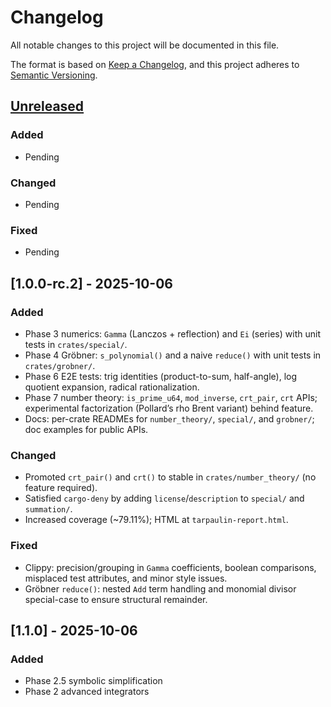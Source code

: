 # Changelog

All notable changes to this project will be documented in this file.

The format is based on [Keep a Changelog](https://keepachangelog.com/en/1.0.0/),
and this project adheres to [Semantic Versioning](https://semver.org/spec/v2.0.0.html).

## [Unreleased]
### Added
- Pending

### Changed
- Pending

### Fixed
- Pending

## [1.0.0-rc.2] - 2025-10-06
### Added
- Phase 3 numerics: `Gamma` (Lanczos + reflection) and `Ei` (series) with unit tests in `crates/special/`.
- Phase 4 Gröbner: `s_polynomial()` and a naive `reduce()` with unit tests in `crates/grobner/`.
- Phase 6 E2E tests: trig identities (product-to-sum, half-angle), log quotient expansion, radical rationalization.
- Phase 7 number theory: `is_prime_u64`, `mod_inverse`, `crt_pair`, `crt` APIs; experimental factorization (Pollard’s rho Brent variant) behind feature.
- Docs: per-crate READMEs for `number_theory/`, `special/`, and `grobner/`; doc examples for public APIs.

### Changed
- Promoted `crt_pair()` and `crt()` to stable in `crates/number_theory/` (no feature required).
- Satisfied `cargo-deny` by adding `license`/`description` to `special/` and `summation/`.
- Increased coverage (~79.11%); HTML at `tarpaulin-report.html`.

### Fixed
- Clippy: precision/grouping in `Gamma` coefficients, boolean comparisons, misplaced test attributes, and minor style issues.
- Gröbner `reduce()`: nested `Add` term handling and monomial divisor special-case to ensure structural remainder.

## [1.1.0] - 2025-10-06
### Added
- Phase 2.5 symbolic simplification
- Phase 2 advanced integrators

[Unreleased]: https://keepachangelog.com/en/1.0.0/
